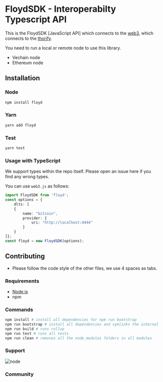 # FloydSDK - Interoperabilty Typescript API

This is the FloydSDK [JavaScript API]
which connects to the [web3](https://github.com/ethereum/web3.js),
which connects to the [thorify](https://github.com/vechain/thorify).

You need to run a local or remote node to use this library.
- Vechain node
- Ethereum node

## Installation

### Node

```bash
npm install floyd
```

### Yarn

```bash
yarn add floyd
```

### Test
```bash
yarn test
```

### Usage with TypeScript

We support types within the repo itself. Please open an issue here if you find any wrong types.

You can use `web3.js` as follows:

```typescript
import FloydSDK from 'floyd';
const options = {
    dlts: [
    { 
        name: "bitcoin", 
        provider: {
            uri: "http://localhost:4444"
        }
    }
]};
const floyd = new FloydSDK(options);
```

## Contributing

- Please follow the code style of the other files, we use 4 spaces as tabs.

### Requirements

* [Node.js](https://nodejs.org)
* npm

### Commands
```bash
npm install # install all dependencies for npm run bootstrap
npm run bootstrap # install all dependencies and symlinks the internal modules for all modules
npm run build # runs rollup
npm run test # runs all tests 
npm run clean # removes all the node_modules folders in all modules

```

### Support

![node](https://img.shields.io/badge/node->=8-green.svg)

### Community


[repo]: https://github.com/ethereum/floydsdk